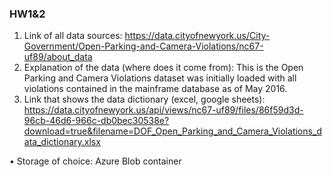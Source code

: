### HW1&2
1.	Link of all data sources:
   https://data.cityofnewyork.us/City-Government/Open-Parking-and-Camera-Violations/nc67-uf89/about_data
2.	Explanation of the data (where does it come from):
   This is the Open Parking and Camera Violations dataset was initially loaded with all violations contained in the mainframe database as of May 2016.
3.	Link that shows the data dictionary (excel, google sheets):
   https://data.cityofnewyork.us/api/views/nc67-uf89/files/86f59d3d-96cb-46d6-966c-db0bec30538e?download=true&filename=DOF_Open_Parking_and_Camera_Violations_data_dictionary.xlsx


•	Storage of choice:
Azure Blob container 

